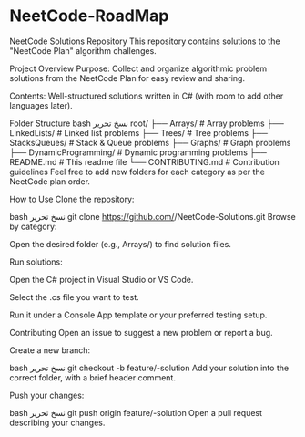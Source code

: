 # NeetCode-RoadMap
NeetCode Solutions Repository
This repository contains solutions to the "NeetCode Plan" algorithm challenges.

Project Overview
Purpose: Collect and organize algorithmic problem solutions from the NeetCode Plan for easy review and sharing.

Contents: Well-structured solutions written in C# (with room to add other languages later).

Folder Structure
bash
نسخ
تحرير
root/
├── Arrays/                # Array problems
├── LinkedLists/           # Linked list problems
├── Trees/                 # Tree problems
├── StacksQueues/          # Stack & Queue problems
├── Graphs/                # Graph problems
├── DynamicProgramming/    # Dynamic programming problems
├── README.md              # This readme file
└── CONTRIBUTING.md        # Contribution guidelines
Feel free to add new folders for each category as per the NeetCode plan order.

How to Use
Clone the repository:

bash
نسخ
تحرير
git clone https://github.com/<username>/NeetCode-Solutions.git
Browse by category:

Open the desired folder (e.g., Arrays/) to find solution files.

Run solutions:

Open the C# project in Visual Studio or VS Code.

Select the .cs file you want to test.

Run it under a Console App template or your preferred testing setup.

Contributing
Open an issue to suggest a new problem or report a bug.

Create a new branch:

bash
نسخ
تحرير
git checkout -b feature/<topic>-solution
Add your solution into the correct folder, with a brief header comment.

Push your changes:

bash
نسخ
تحرير
git push origin feature/<topic>-solution
Open a pull request describing your changes.

